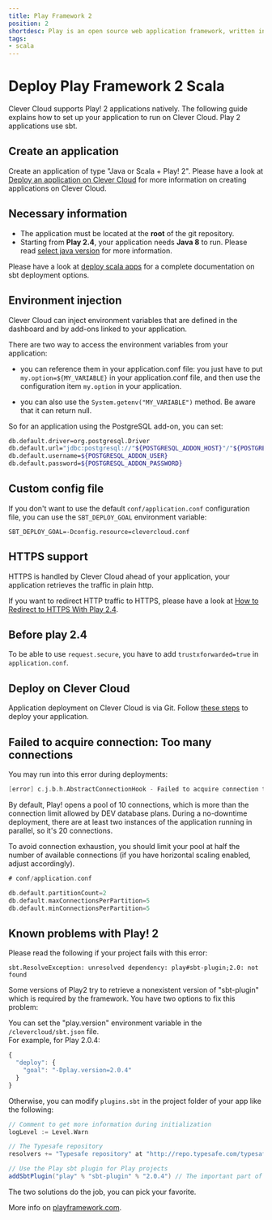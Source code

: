 ```yaml
---
title: Play Framework 2
position: 2
shortdesc: Play is an open source web application framework, written in Scala and Java, which follows the model–view–controller (MVC) architectural pattern.
tags:
- scala
---
```


# Deploy Play Framework 2 Scala

Clever Cloud supports Play! 2 applications natively. The following guide
explains how to set up your application to run on Clever Cloud. Play 2
applications use sbt.

## Create an application

Create an application of type "Java or Scala + Play! 2". Please have a look at
[Deploy an application on Clever
Cloud](/doc/clever-cloud-overview/add-application/) for more information on
creating applications on Clever Cloud.

## Necessary information

* The application must be located at the **root** of the git repository.
* Starting from **Play 2.4**, your application needs **Java 8** to run. Please read [select java version](https://www.clever-cloud.com/doc/java/select-java-version/) for more information.

Please have a look at [deploy scala apps](/doc/scala/scala) for a complete
documentation on sbt deployment options.

## Environment injection

Clever Cloud can inject environment variables that are defined in the
dashboard and by add-ons linked to your application.

There are two way to access the environment variables from your application:

 * you can reference them in your application.conf file:
   you just have to put `my.option=${MY_VARIABLE}` in your application.conf file, and then use
   the configuration item `my.option` in your application.

 * you can also use the `System.getenv("MY_VARIABLE")` method. Be aware that it can return null.

So for an application using the PostgreSQL add-on, you can set:

```bash
db.default.driver=org.postgresql.Driver
db.default.url="jdbc:postgresql://"${POSTGRESQL_ADDON_HOST}"/"${POSTGRESQL_ADDON_DB}
db.default.username=${POSTGRESQL_ADDON_USER}
db.default.password=${POSTGRESQL_ADDON_PASSWORD}
```

## Custom config file

If you don't want to use the default `conf/application.conf` configuration
file, you can use the `SBT_DEPLOY_GOAL` environment variable:

```
SBT_DEPLOY_GOAL=-Dconfig.resource=clevercloud.conf
```

## HTTPS support

HTTPS is handled by Clever Cloud ahead of your application, your application
retrieves the traffic in plain http.

If you want to redirect HTTP traffic to HTTPS, please have a look at [How to
Redirect to HTTPS With Play
2.4](https://www.clever-cloud.com/blog/engineering/2015/12/01/redirect-to-https-in-play/).

## Before play 2.4

To be able to use `request.secure`, you have to add `trustxforwarded=true` in
`application.conf`.

## Deploy on Clever Cloud

Application deployment on Clever Cloud is via Git. Follow [these steps](/doc/clever-cloud-overview/add-application/) to deploy your application.


## Failed to acquire connection: Too many connections

You may run into this error during deployments:

``` scala
[error] c.j.b.h.AbstractConnectionHook - Failed to acquire connection to jdbc:<address> Sleeping for 1000ms and trying again. Attempts left: 10. Exception: null.Message:FATAL: too many connections for role "<user>"
```

By default, Play! opens a pool of 10 connections, which is more than the
connection limit allowed by DEV database plans. During a no-downtime
deployment, there are at least two instances of the application running in
parallel, so it's 20 connections.

To avoid connection exhaustion, you should limit your pool at half the number
of available connections (if you have horizontal scaling enabled, adjust
accordingly).

``` scala
# conf/application.conf

db.default.partitionCount=2
db.default.maxConnectionsPerPartition=5
db.default.minConnectionsPerPartition=5
```

## Known problems with Play! 2

Please read the following if your project fails with this error:  

`sbt.ResolveException: unresolved dependency: play#sbt-plugin;2.0: not found`

Some versions of Play2 try to retrieve a nonexistent version of
"sbt-plugin" which is required by the framework.
You have two options to fix this problem:

You can set the "play.version" environment variable in the
`/clevercloud/sbt.json` file.  
For example, for Play 2.0.4:

``` javascript
{
  "deploy": {
    "goal": "-Dplay.version=2.0.4"
  }
}
```

Otherwise, you can modify `plugins.sbt` in the project folder of your
app like the following:

``` scala
// Comment to get more information during initialization
logLevel := Level.Warn

// The Typesafe repository
resolvers += "Typesafe repository" at "http://repo.typesafe.com/typesafe/releases/"

// Use the Play sbt plugin for Play projects
addSbtPlugin("play" % "sbt-plugin" % "2.0.4") // The important part of the configuration
```

The two solutions do the job, you can pick your favorite.

More info on <a target="_blank" href="http://www.playframework.com">playframework.com</a>.
